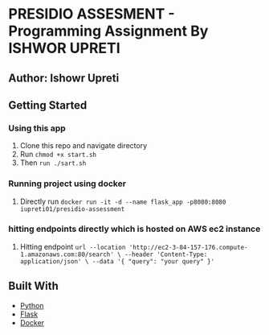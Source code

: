 # PRESIDIO ASSESMENT - Programming Assignment By ISHWOR UPRETI

## Author: Ishowr Upreti

## Getting Started

### Using this app

1. Clone this repo and navigate directory
2. Run `chmod +x start.sh`
3. Then `run ./sart.sh`

### Running project using docker

1. Directly run `docker run -it -d --name flask_app -p8080:8080 iupreti01/presidio-assessment`  

### hitting endpoints directly which is hosted on AWS ec2 instance

1. Hitting endpoint `
url --location 'http://ec2-3-84-157-176.compute-1.amazonaws.com:80/search' \
--header 'Content-Type: application/json' \
--data '{
    "query": "your query"
}'
`

## Built With

* [Python](https://www.python.org/)
* [Flask](https://flask.palletsprojects.com/en/2.3.x/)
* [Docker](https://www.docker.com/)
